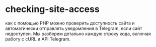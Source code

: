 # checking-site-access
как с помощью PHP можно проверить доступность сайта и автоматически отправлять уведомления в Telegram, если сайт недоступен. Мы разберем детально каждую строку кода, включая работу с cURL и API Telegram. 
